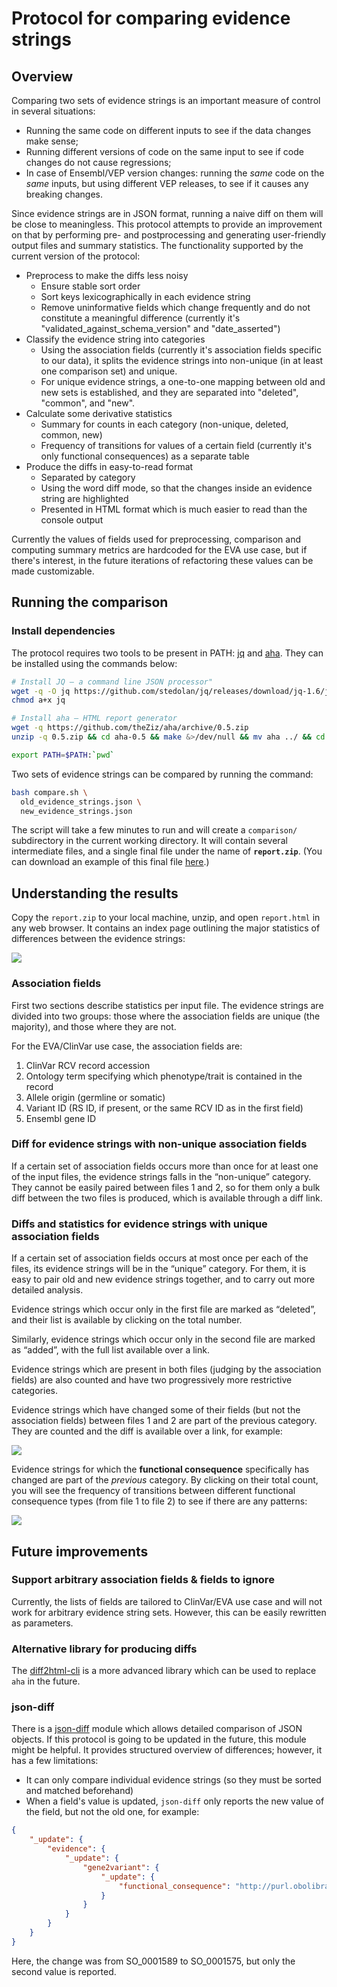 # Protocol for comparing evidence strings

## Overview
Comparing two sets of evidence strings is an important measure of control in several situations:
* Running the same code on different inputs to see if the data changes make sense;
* Running different versions of code on the same input to see if code changes do not cause regressions;
* In case of Ensembl/VEP version changes: running the _same_ code on the _same_ inputs, but using different VEP releases, to see if it causes any breaking changes.

Since evidence strings are in JSON format, running a naive diff on them will be close to meaningless. This protocol attempts to provide an improvement on that by performing pre- and postprocessing and generating user-friendly output files and summary statistics. The functionality supported by the current version of the protocol:

* Preprocess to make the diffs less noisy
  - Ensure stable sort order
  - Sort keys lexicographically in each evidence string
  - Remove uninformative fields which change frequently and do not constitute a meaningful difference (currently it's "validated_against_schema_version" and "date_asserted")
* Classify the evidence string into categories
  - Using the association fields (currently it's association fields specific to our data), it splits the evidence strings into non-unique (in at least one comparison set) and unique.
  - For unique evidence strings, a one-to-one mapping between old and new sets is established, and they are separated into "deleted", "common", and "new".
* Calculate some derivative statistics
  - Summary for counts in each category (non-unique, deleted, common, new)
  - Frequency of transitions for values of a certain field (currently it's only functional consequences) as a separate table
* Produce the diffs in easy-to-read format
  - Separated by category
  - Using the word diff mode, so that the changes inside an evidence string are highlighted
  - Presented in HTML format which is much easier to read than the console output

Currently the values of fields used for preprocessing, comparison and computing summary metrics are hardcoded for the EVA use case, but if there's interest, in the future iterations of refactoring these values can be made customizable.

## Running the comparison

### Install dependencies
The protocol requires two tools to be present in PATH: [jq](https://stedolan.github.io/jq/) and [aha](https://github.com/theZiz/aha). They can be installed using the commands below:
```bash
# Install JQ — a command line JSON processor"
wget -q -O jq https://github.com/stedolan/jq/releases/download/jq-1.6/jq-linux64
chmod a+x jq

# Install aha — HTML report generator
wget -q https://github.com/theZiz/aha/archive/0.5.zip
unzip -q 0.5.zip && cd aha-0.5 && make &>/dev/null && mv aha ../ && cd .. && rm -rf aha-0.5 0.5.zip

export PATH=$PATH:`pwd`
```

Two sets of evidence strings can be compared by running the command:
```bash
bash compare.sh \
  old_evidence_strings.json \
  new_evidence_strings.json
```

The script will take a few minutes to run and will create a `comparison/` subdirectory in the current working directory. It will contain several intermediate files, and a single final file under the name of **`report.zip`**. (You can download an example of this final file [here](report-example/report.zip).)

## Understanding the results
Copy the `report.zip` to your local machine, unzip, and open `report.html` in any web browser. It contains an index page outlining the major statistics of differences between the evidence strings:

![](report-example/01.index.png)

### Association fields
First two sections describe statistics per input file. The evidence strings are divided into two groups: those where the association fields are unique (the majority), and those where they are not.

For the EVA/ClinVar use case, the association fields are:
1. ClinVar RCV record accession
1. Ontology term specifying which phenotype/trait is contained in the record
1. Allele origin (germline or somatic)
1. Variant ID (RS ID, if present, or the same RCV ID as in the first field)
1. Ensembl gene ID

### Diff for evidence strings with non-unique association fields
If a certain set of association fields occurs more than once for at least one of the input files, the evidence strings falls in the “non-unique” category. They cannot be easily paired between files 1 and 2, so for them only a bulk diff between the two files is produced, which is available through a diff link.

### Diffs and statistics for evidence strings with unique association fields
If a certain set of association fields occurs at most once per each of the files, its evidence strings will be in the “unique” category. For them, it is easy to pair old and new evidence strings together, and to carry out more detailed analysis.

Evidence strings which occur only in the first file are marked as “deleted”, and their list is available by clicking on the total number.

Similarly, evidence strings which occur only in the second file are marked as “added”, with the full list available over a link.

Evidence strings which are present in both files (judging by the association fields) are also counted and have two progressively more restrictive categories.

Evidence strings which have changed some of their fields (but not the association fields) between files 1 and 2 are part of the previous category. They are counted and the diff is available over a link, for example:

![](report-example/02.changed.png)

Evidence strings for which the **functional consequence** specifically has changed are part of the _previous_ category. By clicking on their total count, you will see the frequency of transitions between different functional consequence types (from file 1 to file 2) to see if there are any patterns:

![](report-example/03.consequences.png)

## Future improvements

### Support arbitrary association fields & fields to ignore
Currently, the lists of fields are tailored to ClinVar/EVA use case and will not work for arbitrary evidence string sets. However, this can be easily rewritten as parameters.

### Alternative library for producing diffs
The [diff2html-cli](https://github.com/rtfpessoa/diff2html-cli) is a more advanced library which can be used to replace `aha` in the future.

### json-diff
There is a [json-diff](https://pypi.org/project/json-diff/) module which allows detailed comparison of JSON objects. If this protocol is going to be updated in the future, this module might be helpful. It provides structured overview of differences; however, it has a few limitations:
 * It can only compare individual evidence strings (so they must be sorted and matched beforehand)
 * When a field's value is updated, `json-diff` only reports the new value of the field, but not the old one, for example:
```json
{
    "_update": {
        "evidence": {
            "_update": {
                "gene2variant": {
                    "_update": {
                        "functional_consequence": "http://purl.obolibrary.org/obo/SO_0001575"
                    }
                }
            }
        }
    }
}
```

Here, the change was from SO_0001589 to SO_0001575, but only the second value is reported.